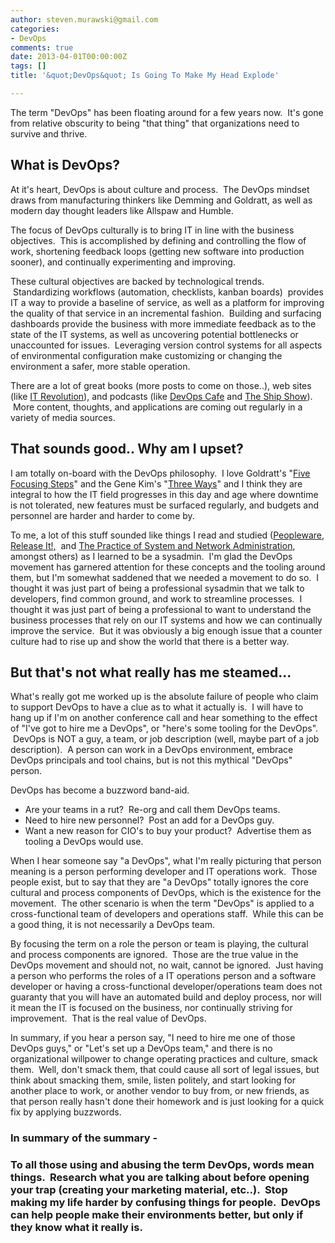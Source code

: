 ```yaml
---
author: steven.murawski@gmail.com
categories:
- DevOps
comments: true
date: 2013-04-01T00:00:00Z
tags: []
title: '&quot;DevOps&quot; Is Going To Make My Head Explode'

---
```


The term "DevOps" has been floating around for a few years now. &nbsp;It's gone from relative obscurity to being "that thing" that organizations need to survive and thrive.&nbsp;


## What is DevOps?



At it's heart, DevOps is about culture and process. &nbsp;The DevOps mindset draws from manufacturing thinkers like Demming and Goldratt, as well as modern day thought leaders like Allspaw and Humble.


The focus of DevOps culturally is to bring IT in line with the business objectives. &nbsp;This is accomplished by defining and controlling the flow of work, shortening feedback loops (getting new software into production sooner), and continually experimenting and improving.


These cultural objectives are backed by technological trends. &nbsp;Standardizing workflows (automation, checklists, kanban boards) &nbsp;provides IT a way to provide a baseline of service, as well as a platform for improving the quality of that service in an incremental fashion. &nbsp;Building and surfacing dashboards provide the business with more immediate feedback as to the state of the IT systems, as well as uncovering potential bottlenecks or unaccounted for issues. &nbsp;Leveraging version control systems for all aspects of environmental configuration make customizing or changing the environment a safer, more stable operation.


There are a lot of great books (more posts to come on those..), web sites (like <a href="http://itrevolution.com/" target="_blank">IT Revolution</a>), and podcasts (like <a href="http://devopscafe.org/" target="_blank">DevOps Cafe</a> and <a href="http://theshipshow.com/" target="_blank">The Ship Show</a>). &nbsp;More content, thoughts, and applications are coming out regularly in a variety of media sources.


## That sounds good.. Why am I upset?



I am totally on-board with the DevOps philosophy. &nbsp;I love Goldratt's "<a href="http://en.wikipedia.org/wiki/Theory_of_constraints#The_five_focusing_steps" target="_blank">Five Focusing Steps</a>" and the Gene Kim's "<a href="http://itrevolution.com/the-three-ways-principles-underpinning-devops/" target="_blank">Three Ways</a>" and I think they are integral to how the IT field progresses in this day and age where downtime is not tolerated, new features must be surfaced regularly, and budgets and personnel are harder and harder to come by.


To me, a lot of this stuff sounded like things I read and studied (<a href="http://www.goodreads.com/book/show/67825.Peopleware" target="_blank">Peopleware</a>, <a href="http://www.goodreads.com/book/show/1069827.Release_It_" target="_blank">Release It!,</a>&nbsp; and <a href="http://www.goodreads.com/book/show/564630.The_Practice_of_System_and_Network_Administration?ac=1" target="_blank">The Practice of System and Network Administration</a>, &nbsp; amongst others) as I learned to be a sysadmin. &nbsp;I'm glad the DevOps movement has garnered attention for these concepts and the tooling around them, but I'm somewhat saddened that we needed a movement to do so. &nbsp;I thought it was just part of being a professional sysadmin that we talk to developers, find common ground, and work to streamline processes. &nbsp;I thought it was just part of being a professional to want to understand the business processes that rely on our IT systems and how we can continually improve the service. &nbsp;But it was obviously a big enough issue that a counter culture had to rise up and show the world that there is a better way.


## But that's not what really has me steamed...



What's really got me worked up is the absolute failure of people who claim to support DevOps to have a clue as to what it actually is. &nbsp;I will have to hang up if I'm on another conference call and hear something to the effect of "I've got to hire me a DevOps", or "here's some tooling for the DevOps". &nbsp;DevOps is NOT a guy, a team, or job description (well, maybe part of a job description). &nbsp;A person can work in a DevOps environment, embrace DevOps principals and tool chains, but is not this mythical "DevOps" person.




 DevOps has become a buzzword&nbsp;band-aid. &nbsp;


*   Are your teams in a rut? &nbsp;Re-org and call them DevOps teams.
*   Need to hire new personnel? &nbsp;Post an add for a DevOps guy.
*   Want a new reason for CIO's to buy your product? &nbsp;Advertise them as tooling a DevOps would use.

When I hear someone say "a DevOps", what I'm really picturing that person meaning is a person performing developer and IT operations work. &nbsp;Those people exist, but to say that they are "a DevOps" totally ignores the core cultural and process&nbsp;components of DevOps, which is the existence for the movement. &nbsp;The other scenario is when the term "DevOps" is applied to a cross-functional team of developers and operations staff. &nbsp;While this can be a good thing, it is not necessarily a DevOps team. &nbsp;


By focusing the term on a role the person or team is playing, the cultural and process components are ignored. &nbsp;Those are the true value in the DevOps movement and should not, no wait, cannot be ignored. &nbsp;Just having a person who performs the roles of a IT operations person and a software developer or having a cross-functional developer/operations team does not guaranty that you will have an automated build and deploy process, nor will it mean the IT is focused on the business, nor continually striving for improvement. &nbsp;That is the real value of DevOps.&nbsp;


In summary, if you hear a person say, "I need to hire me one of those DevOps guys," or "Let's set up a DevOps team," and there is no organizational willpower to change operating practices and culture, smack them. &nbsp;Well, don't smack them, that could cause all sort of legal issues, but think about smacking them, smile, listen politely, and start looking for another place to work, or another vendor to buy from, or new friends, as that person really hasn't done their homework and is just looking for a quick fix by applying buzzwords.






### In summary of the summary -



### To all those using and abusing the term DevOps, words mean things. &nbsp;Research what you are talking about before opening your trap (creating your marketing material, etc..). &nbsp;Stop making my life harder by confusing things for people. &nbsp;DevOps can help people make their environments better, but only if they know what it really is.



